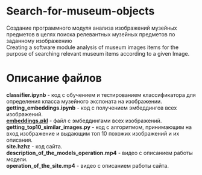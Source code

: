 # Search-for-museum-objects
Создание программного модуля анализа изображений музейных предметов в целях поиска релевантных музейных предметов по заданному изображению\
Creating a software module  analysis of museum images  items for the purpose of searching  relevant museum  items according to a given  Image.

# Описание файлов
<b>classifier.ipynb</b> - код с обучением и тестированием классификатора для определения класса музейного экспоната на изображении.\
<b>getting_embeddings.ipynb</b> - код с получением эмбеддингов всех изображений.\
<b>[embeddings.pkl](https://drive.google.com/file/d/1Zk8QK4j7PVuO-9wMbImcx94mfFpauBkA/view?usp=sharing)</b> - файл с эмбеддингами всех изображений. \
<b>getting_top10_similar_images.py</b> - код с алгоритмом, принимающим на вход изображение и выдающим топ 10 похожих изображений и их описания.\
<b>site.hzhz</b> - код сайта.\
<b>description_of_the_models_operation.mp4</b> - видео с описанием работы модели.\
<b>operation_of_the_site.mp4</b> - видео с описанием работы сайта.
